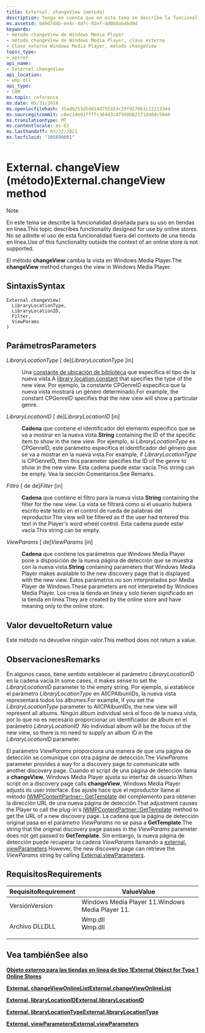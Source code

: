 ```yaml
---
title: External. changeView (método)
description: Tenga en cuenta que en este tema se describe la funcionalidad diseñada para su uso en tiendas en línea. No se admite el uso de esta funcionalidad fuera del contexto de una tienda en línea. El método changeView cambia la vista en Windows Media Player.
ms.assetid: bd9d7d4b-ee4c-4d7c-92ef-dd0b8ab46d9d
keywords:
- método changeView de Windows Media Player
- método changeView de Windows Media Player, clase externa
- Clase externa Windows Media Player, método changeView
topic_type:
- apiref
api_name:
- External.changeView
api_location:
- wmp.dll
api_type:
- COM
ms.topic: reference
ms.date: 05/31/2018
ms.openlocfilehash: 35adb253d5dd14d755353c29f9278b1c122133d4
ms.sourcegitcommit: c8ec1ded1ffffc364d3c4f560bb2171da0dc5040
ms.translationtype: MT
ms.contentlocale: es-ES
ms.lasthandoff: 03/22/2021
ms.locfileid: "105698601"
---
```

# <a name="externalchangeview-method"></a><span data-ttu-id="1e495-108">External. changeView (método)</span><span class="sxs-lookup"><span data-stu-id="1e495-108">External.changeView method</span></span>

> [!Note]  
> <span data-ttu-id="1e495-109">En este tema se describe la funcionalidad diseñada para su uso en tiendas en línea.</span><span class="sxs-lookup"><span data-stu-id="1e495-109">This topic describes functionality designed for use by online stores.</span></span> <span data-ttu-id="1e495-110">No se admite el uso de esta funcionalidad fuera del contexto de una tienda en línea.</span><span class="sxs-lookup"><span data-stu-id="1e495-110">Use of this functionality outside the context of an online store is not supported.</span></span>

 

<span data-ttu-id="1e495-111">El método **changeView** cambia la vista en Windows Media Player.</span><span class="sxs-lookup"><span data-stu-id="1e495-111">The **changeView** method changes the view in Windows Media Player.</span></span>

## <a name="syntax"></a><span data-ttu-id="1e495-112">Sintaxis</span><span class="sxs-lookup"><span data-stu-id="1e495-112">Syntax</span></span>


```JScript
External.changeView(
  LibraryLocationType,
  LibraryLocationID,
  Filter,
  ViewParams
)
```



## <a name="parameters"></a><span data-ttu-id="1e495-113">Parámetros</span><span class="sxs-lookup"><span data-stu-id="1e495-113">Parameters</span></span>

<dl> <dt>

<span data-ttu-id="1e495-114">*LibraryLocationType* \[ de\]</span><span class="sxs-lookup"><span data-stu-id="1e495-114">*LibraryLocationType* \[in\]</span></span>
</dt> <dd>

<span data-ttu-id="1e495-115">Una [constante de ubicación de biblioteca](library-location-constants.md) que especifica el tipo de la nueva vista.</span><span class="sxs-lookup"><span data-stu-id="1e495-115">A [library location constant](library-location-constants.md) that specifies the type of the new view.</span></span> <span data-ttu-id="1e495-116">Por ejemplo, la constante CPGenreID especifica que la nueva vista mostrará un género determinado.</span><span class="sxs-lookup"><span data-stu-id="1e495-116">For example, the constant CPGenreID specifies that the new view will show a particular genre.</span></span>

</dd> <dt>

<span data-ttu-id="1e495-117">*LibraryLocationID* \[ de\]</span><span class="sxs-lookup"><span data-stu-id="1e495-117">*LibraryLocationID* \[in\]</span></span>
</dt> <dd>

<span data-ttu-id="1e495-118">**Cadena** que contiene el identificador del elemento específico que se va a mostrar en la nueva vista.</span><span class="sxs-lookup"><span data-stu-id="1e495-118">**String** containing the ID of the specific item to show in the new view.</span></span> <span data-ttu-id="1e495-119">Por ejemplo, si *LibraryLocationType* es CPGenreID, este parámetro especifica el identificador del género que se va a mostrar en la nueva vista.</span><span class="sxs-lookup"><span data-stu-id="1e495-119">For example, if *LibraryLocationType* is CPGenreID, then this parameter specifies the ID of the genre to show in the new view.</span></span> <span data-ttu-id="1e495-120">Esta cadena puede estar vacía.</span><span class="sxs-lookup"><span data-stu-id="1e495-120">This string can be empty.</span></span> <span data-ttu-id="1e495-121">Vea la sección Comentarios.</span><span class="sxs-lookup"><span data-stu-id="1e495-121">See Remarks.</span></span>

</dd> <dt>

<span data-ttu-id="1e495-122">*Filtro* \[ de de\]</span><span class="sxs-lookup"><span data-stu-id="1e495-122">*Filter* \[in\]</span></span>
</dt> <dd>

<span data-ttu-id="1e495-123">**Cadena** que contiene el filtro para la nueva vista.</span><span class="sxs-lookup"><span data-stu-id="1e495-123">**String** containing the filter for the new view.</span></span> <span data-ttu-id="1e495-124">La vista se filtrará como si el usuario hubiera escrito este texto en el control de rueda de palabras del reproductor.</span><span class="sxs-lookup"><span data-stu-id="1e495-124">The view will be filtered as if the user had entered this text in the Player's word wheel control.</span></span> <span data-ttu-id="1e495-125">Esta cadena puede estar vacía.</span><span class="sxs-lookup"><span data-stu-id="1e495-125">This string can be empty.</span></span>

</dd> <dt>

<span data-ttu-id="1e495-126">*ViewParams* \[ de\]</span><span class="sxs-lookup"><span data-stu-id="1e495-126">*ViewParams* \[in\]</span></span>
</dt> <dd>

<span data-ttu-id="1e495-127">**Cadena** que contiene los parámetros que Windows Media Player pone a disposición de la nueva página de detección que se muestra con la nueva vista.</span><span class="sxs-lookup"><span data-stu-id="1e495-127">**String** containing parameters that Windows Media Player makes available to the new discovery page that is displayed with the new view.</span></span> <span data-ttu-id="1e495-128">Estos parámetros no son interpretados por Media Player de Windows.</span><span class="sxs-lookup"><span data-stu-id="1e495-128">These parameters are not interpreted by Windows Media Player.</span></span> <span data-ttu-id="1e495-129">Los crea la tienda en línea y solo tienen significado en la tienda en línea.</span><span class="sxs-lookup"><span data-stu-id="1e495-129">They are created by the online store and have meaning only to the online store.</span></span>

</dd> </dl>

## <a name="return-value"></a><span data-ttu-id="1e495-130">Valor devuelto</span><span class="sxs-lookup"><span data-stu-id="1e495-130">Return value</span></span>

<span data-ttu-id="1e495-131">Este método no devuelve ningún valor.</span><span class="sxs-lookup"><span data-stu-id="1e495-131">This method does not return a value.</span></span>

## <a name="remarks"></a><span data-ttu-id="1e495-132">Observaciones</span><span class="sxs-lookup"><span data-stu-id="1e495-132">Remarks</span></span>

<span data-ttu-id="1e495-133">En algunos casos, tiene sentido establecer el parámetro *LibraryLocationID* en la cadena vacía.</span><span class="sxs-lookup"><span data-stu-id="1e495-133">In some cases, it makes sense to set the *LibraryLocationID* parameter to the empty string.</span></span> <span data-ttu-id="1e495-134">Por ejemplo, si establece el parámetro *LibraryLocationType* en AllCPAlbumIDs, la nueva vista representará todos los álbumes.</span><span class="sxs-lookup"><span data-stu-id="1e495-134">For example, if you set the *LibraryLocationType* parameter to AllCPAlbumIDs, the new view will represent all albums.</span></span> <span data-ttu-id="1e495-135">Ningún álbum individual será el foco de la nueva vista, por lo que no es necesario proporcionar un identificador de álbum en el parámetro *LibraryLocationID* .</span><span class="sxs-lookup"><span data-stu-id="1e495-135">No individual album will be the focus of the new view, so there is no need to supply an album ID in the *LibraryLocationID* parameter.</span></span>

<span data-ttu-id="1e495-136">El parámetro *ViewParams* proporciona una manera de que una página de detección se comunique con otra página de detección.</span><span class="sxs-lookup"><span data-stu-id="1e495-136">The *ViewParams* parameter provides a way for a discovery page to communicate with another discovery page.</span></span> <span data-ttu-id="1e495-137">Cuando el script de una página de detección llama a **changeView**, Windows Media Player ajusta su interfaz de usuario.</span><span class="sxs-lookup"><span data-stu-id="1e495-137">When script on a discovery page calls **changeView**, Windows Media Player adjusts its user interface.</span></span> <span data-ttu-id="1e495-138">Ese ajuste hace que el reproductor llame al método [IWMPContentPartner:: GetTemplate](/previous-versions/windows/desktop/api/contentpartner/nf-contentpartner-iwmpcontentpartner-gettemplate) del complemento para obtener la dirección URL de una nueva página de detección.</span><span class="sxs-lookup"><span data-stu-id="1e495-138">That adjustment causes the Player to call the plug-in's [IWMPContentPartner::GetTemplate](/previous-versions/windows/desktop/api/contentpartner/nf-contentpartner-iwmpcontentpartner-gettemplate) method to get the URL of a new discovery page.</span></span> <span data-ttu-id="1e495-139">La cadena que la página de detección original pasa en el parámetro *ViewParams* no se pasa a **GetTemplate**.</span><span class="sxs-lookup"><span data-stu-id="1e495-139">The string that the original discovery page passes in the *ViewParams* parameter does not get passed to **GetTemplate**.</span></span> <span data-ttu-id="1e495-140">Sin embargo, la nueva página de detección puede recuperar la cadena *ViewParams* llamando a [external. viewParameters](external-viewparameters.md).</span><span class="sxs-lookup"><span data-stu-id="1e495-140">However, the new discovery page can retrieve the *ViewParams* string by calling [External.viewParameters](external-viewparameters.md).</span></span>

## <a name="requirements"></a><span data-ttu-id="1e495-141">Requisitos</span><span class="sxs-lookup"><span data-stu-id="1e495-141">Requirements</span></span>



| <span data-ttu-id="1e495-142">Requisito</span><span class="sxs-lookup"><span data-stu-id="1e495-142">Requirement</span></span> | <span data-ttu-id="1e495-143">Value</span><span class="sxs-lookup"><span data-stu-id="1e495-143">Value</span></span> |
|--------------------|------------------------------------------------------------------------------------|
| <span data-ttu-id="1e495-144">Versión</span><span class="sxs-lookup"><span data-stu-id="1e495-144">Version</span></span><br/> | <span data-ttu-id="1e495-145">Windows Media Player 11.</span><span class="sxs-lookup"><span data-stu-id="1e495-145">Windows Media Player 11.</span></span><br/>                                                |
| <span data-ttu-id="1e495-146">Archivo DLL</span><span class="sxs-lookup"><span data-stu-id="1e495-146">DLL</span></span><br/>     | <dl> <span data-ttu-id="1e495-147"><dt>Wmp.dll</dt></span><span class="sxs-lookup"><span data-stu-id="1e495-147"><dt>Wmp.dll</dt></span></span> </dl> |



## <a name="see-also"></a><span data-ttu-id="1e495-148">Vea también</span><span class="sxs-lookup"><span data-stu-id="1e495-148">See also</span></span>

<dl> <dt>

[<span data-ttu-id="1e495-149">**Objeto externo para las tiendas en línea de tipo 1**</span><span class="sxs-lookup"><span data-stu-id="1e495-149">**External Object for Type 1 Online Stores**</span></span>](external-object-for-type-1-online-stores.md)
</dt> <dt>

[<span data-ttu-id="1e495-150">**External. changeViewOnlineList**</span><span class="sxs-lookup"><span data-stu-id="1e495-150">**External.changeViewOnlineList**</span></span>](external-changeviewonlinelist.md)
</dt> <dt>

[<span data-ttu-id="1e495-151">**External. libraryLocationID**</span><span class="sxs-lookup"><span data-stu-id="1e495-151">**External.libraryLocationID**</span></span>](external-librarylocationid.md)
</dt> <dt>

[<span data-ttu-id="1e495-152">**External. libraryLocationType**</span><span class="sxs-lookup"><span data-stu-id="1e495-152">**External.libraryLocationType**</span></span>](external-librarylocationtype.md)
</dt> <dt>

[<span data-ttu-id="1e495-153">**External. viewParameters**</span><span class="sxs-lookup"><span data-stu-id="1e495-153">**External.viewParameters**</span></span>](external-viewparameters.md)
</dt> </dl>

 

 





